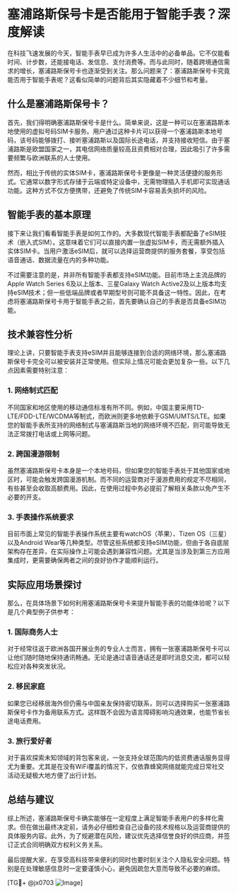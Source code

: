 # 塞浦路斯保号卡是否能用于智能手表？深度解读

在科技飞速发展的今天，智能手表早已成为许多人生活中的必备单品。它不仅能看时间、计步数，还能接电话、发信息、支付消费等。而与此同时，随着跨境通信需求的增长，塞浦路斯保号卡也逐渐受到关注。那么问题来了：塞浦路斯保号卡究竟能否用于智能手表呢？这看似简单的问题背后其实隐藏着不少细节和考量。

## 什么是塞浦路斯保号卡？

首先，我们得明确塞浦路斯保号卡是什么。简单来说，这是一种可以在塞浦路斯本地使用的虚拟号码SIM卡服务。用户通过这种卡片可以获得一个塞浦路斯本地号码，该号码能够拨打、接听塞浦路斯以及国际长途电话，并支持接收短信。由于塞浦路斯是欧盟国家之一，其电信网络质量较高且资费相对合理，因此吸引了许多需要频繁与欧洲联系的人士使用。

然而，相比于传统的实体SIM卡，塞浦路斯保号卡更像是一种灵活便捷的服务形式。它通常以数字形式存储于云端或特定设备中，无需物理插入手机即可实现通话功能。这种方式不仅方便携带，还避免了传统SIM卡容易丢失损坏的风险。

## 智能手表的基本原理

接下来让我们看看智能手表是如何工作的。大多数现代智能手表都配备了eSIM技术（嵌入式SIM）。这意味着它们可以直接内置一张虚拟SIM卡，而无需额外插入实体SIM卡。当用户激活eSIM后，就可以选择运营商提供的服务套餐，享受包括语音通话、数据流量在内的多种功能。

不过需要注意的是，并非所有智能手表都支持eSIM功能。目前市场上主流品牌的Apple Watch Series 6及以上版本、三星Galaxy Watch Active2及以上版本均支持eSIM技术；但一些低端品牌或者早期型号则可能不具备这一特性。因此，在考虑将塞浦路斯保号卡用于智能手表之前，首先要确认自己的手表是否具备eSIM功能。

## 技术兼容性分析

理论上讲，只要智能手表支持eSIM并且能够连接到合适的网络环境，那么塞浦路斯保号卡完全可以被安装并正常使用。但实际上情况可能会更加复杂一些。以下几点因素需要特别注意：

### 1. 网络制式匹配
不同国家和地区使用的移动通信标准有所不同。例如，中国主要采用TD-LTE/FDD-LTE/WCDMA等制式，而欧洲则更多地依赖于GSM/UMTS/LTE。如果您的智能手表所支持的网络制式与塞浦路斯当地的网络环境不匹配，则可能导致无法正常拨打电话或上网等问题。

### 2. 跨国漫游限制
虽然塞浦路斯保号卡本身是一个本地号码，但如果您的智能手表处于其他国家或地区时，可能会触发跨国漫游机制。而不同的运营商对于漫游费用的规定不尽相同，有些甚至会收取高额费用。因此，在使用过程中务必提前了解相关条款以免产生不必要的开支。

### 3. 手表操作系统要求
目前市面上常见的智能手表操作系统主要有watchOS（苹果）、Tizen OS（三星）以及Android Wear等几种类型。尽管这些系统都支持eSIM功能，但由于各自底层架构存在差异，在实际操作上可能会遇到兼容性问题。尤其是当涉及到第三方应用集成时，更需要确保两者之间的良好协作才能顺利运行。

## 实际应用场景探讨

那么，在具体场景下如何利用塞浦路斯保号卡来提升智能手表的功能体验呢？以下是几个典型例子供参考：

### 1. 国际商务人士
对于经常往返于欧洲各国开展业务的专业人士而言，拥有一张塞浦路斯保号卡可以让他们随时随地保持通讯畅通。无论是通过语音通话还是即时消息交流，都可以轻松应对各种突发状况。

### 2. 移民家庭
如果您已经移居海外但仍需与中国亲友保持密切联系，则可以选择购买一张塞浦路斯保号卡作为备用联系方式。这样既不会因为语言障碍影响沟通效果，也能节省长途电话费用。

### 3. 旅行爱好者
对于喜欢探索未知领域的背包客来说，一张支持全球范围内的低资费通话服务显得尤为重要。尤其是在没有WiFi覆盖的情况下，仅依靠蜂窝网络就能完成日常社交活动无疑极大地方便了出行计划。

## 总结与建议

综上所述，塞浦路斯保号卡确实能够在一定程度上满足智能手表用户的多样化需求。但在做出最终决定前，请务必仔细检查自己设备的技术规格以及运营商提供的具体服务内容。此外，为了规避潜在风险，建议优先选择信誉良好的供应商，并签订正式合同明确双方权利义务关系。

最后提醒大家，在享受高科技带来便利的同时也要时刻关注个人隐私安全问题。特别是在处理敏感信息时一定要谨慎小心，避免因疏忽大意而导致不必要的麻烦。

[TG💪+ @jx0703 ![Image](https://github.com/user-attachments/assets/dbca1d08-cadb-493c-b0ec-ad6f7a83f270)]